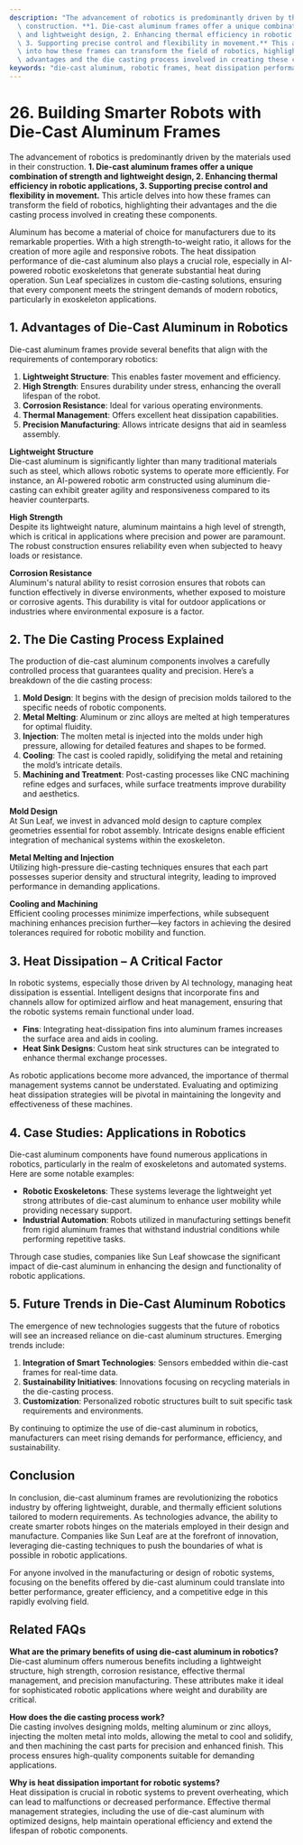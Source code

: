 ```yaml
---
description: "The advancement of robotics is predominantly driven by the materials used in their\
  \ construction. **1. Die-cast aluminum frames offer a unique combination of strength\
  \ and lightweight design, 2. Enhancing thermal efficiency in robotic applications,\
  \ 3. Supporting precise control and flexibility in movement.** This article delves\
  \ into how these frames can transform the field of robotics, highlighting their\
  \ advantages and the die casting process involved in creating these components."
keywords: "die-cast aluminum, robotic frames, heat dissipation performance, die casting process"
---
```

# 26. Building Smarter Robots with Die-Cast Aluminum Frames  

The advancement of robotics is predominantly driven by the materials used in their construction. **1. Die-cast aluminum frames offer a unique combination of strength and lightweight design, 2. Enhancing thermal efficiency in robotic applications, 3. Supporting precise control and flexibility in movement.** This article delves into how these frames can transform the field of robotics, highlighting their advantages and the die casting process involved in creating these components.

Aluminum has become a material of choice for manufacturers due to its remarkable properties. With a high strength-to-weight ratio, it allows for the creation of more agile and responsive robots. The heat dissipation performance of die-cast aluminum also plays a crucial role, especially in AI-powered robotic exoskeletons that generate substantial heat during operation. Sun Leaf specializes in custom die-casting solutions, ensuring that every component meets the stringent demands of modern robotics, particularly in exoskeleton applications.

## **1. Advantages of Die-Cast Aluminum in Robotics**

Die-cast aluminum frames provide several benefits that align with the requirements of contemporary robotics:

1. **Lightweight Structure**: This enables faster movement and efficiency.
2. **High Strength**: Ensures durability under stress, enhancing the overall lifespan of the robot.
3. **Corrosion Resistance**: Ideal for various operating environments.
4. **Thermal Management**: Offers excellent heat dissipation capabilities.
5. **Precision Manufacturing**: Allows intricate designs that aid in seamless assembly.

**Lightweight Structure**  
Die-cast aluminum is significantly lighter than many traditional materials such as steel, which allows robotic systems to operate more efficiently. For instance, an AI-powered robotic arm constructed using aluminum die-casting can exhibit greater agility and responsiveness compared to its heavier counterparts.

**High Strength**  
Despite its lightweight nature, aluminum maintains a high level of strength, which is critical in applications where precision and power are paramount. The robust construction ensures reliability even when subjected to heavy loads or resistance.

**Corrosion Resistance**  
Aluminum's natural ability to resist corrosion ensures that robots can function effectively in diverse environments, whether exposed to moisture or corrosive agents. This durability is vital for outdoor applications or industries where environmental exposure is a factor.

## **2. The Die Casting Process Explained**

The production of die-cast aluminum components involves a carefully controlled process that guarantees quality and precision. Here’s a breakdown of the die casting process:

1. **Mold Design**: It begins with the design of precision molds tailored to the specific needs of robotic components.
2. **Metal Melting**: Aluminum or zinc alloys are melted at high temperatures for optimal fluidity.
3. **Injection**: The molten metal is injected into the molds under high pressure, allowing for detailed features and shapes to be formed.
4. **Cooling**: The cast is cooled rapidly, solidifying the metal and retaining the mold’s intricate details.
5. **Machining and Treatment**: Post-casting processes like CNC machining refine edges and surfaces, while surface treatments improve durability and aesthetics.

**Mold Design**  
At Sun Leaf, we invest in advanced mold design to capture complex geometries essential for robot assembly. Intricate designs enable efficient integration of mechanical systems within the exoskeleton.

**Metal Melting and Injection**  
Utilizing high-pressure die-casting techniques ensures that each part possesses superior density and structural integrity, leading to improved performance in demanding applications. 

**Cooling and Machining**  
Efficient cooling processes minimize imperfections, while subsequent machining enhances precision further—key factors in achieving the desired tolerances required for robotic mobility and function.

## **3. Heat Dissipation – A Critical Factor**

In robotic systems, especially those driven by AI technology, managing heat dissipation is essential. Intelligent designs that incorporate fins and channels allow for optimized airflow and heat management, ensuring that the robotic systems remain functional under load.

- **Fins**: Integrating heat-dissipation fins into aluminum frames increases the surface area and aids in cooling.
- **Heat Sink Designs**: Custom heat sink structures can be integrated to enhance thermal exchange processes.

As robotic applications become more advanced, the importance of thermal management systems cannot be understated. Evaluating and optimizing heat dissipation strategies will be pivotal in maintaining the longevity and effectiveness of these machines.

## **4. Case Studies: Applications in Robotics**

Die-cast aluminum components have found numerous applications in robotics, particularly in the realm of exoskeletons and automated systems. Here are some notable examples:

- **Robotic Exoskeletons**: These systems leverage the lightweight yet strong attributes of die-cast aluminum to enhance user mobility while providing necessary support.
- **Industrial Automation**: Robots utilized in manufacturing settings benefit from rigid aluminum frames that withstand industrial conditions while performing repetitive tasks.

Through case studies, companies like Sun Leaf showcase the significant impact of die-cast aluminum in enhancing the design and functionality of robotic applications.

## **5. Future Trends in Die-Cast Aluminum Robotics**

The emergence of new technologies suggests that the future of robotics will see an increased reliance on die-cast aluminum structures. Emerging trends include:

1. **Integration of Smart Technologies**: Sensors embedded within die-cast frames for real-time data.
2. **Sustainability Initiatives**: Innovations focusing on recycling materials in the die-casting process.
3. **Customization**: Personalized robotic structures built to suit specific task requirements and environments.

By continuing to optimize the use of die-cast aluminum in robotics, manufacturers can meet rising demands for performance, efficiency, and sustainability.

## Conclusion

In conclusion, die-cast aluminum frames are revolutionizing the robotics industry by offering lightweight, durable, and thermally efficient solutions tailored to modern requirements. As technologies advance, the ability to create smarter robots hinges on the materials employed in their design and manufacture. Companies like Sun Leaf are at the forefront of innovation, leveraging die-casting techniques to push the boundaries of what is possible in robotic applications. 

For anyone involved in the manufacturing or design of robotic systems, focusing on the benefits offered by die-cast aluminum could translate into better performance, greater efficiency, and a competitive edge in this rapidly evolving field.

## Related FAQs

**What are the primary benefits of using die-cast aluminum in robotics?**  
Die-cast aluminum offers numerous benefits including a lightweight structure, high strength, corrosion resistance, effective thermal management, and precision manufacturing. These attributes make it ideal for sophisticated robotic applications where weight and durability are critical.

**How does the die casting process work?**  
Die casting involves designing molds, melting aluminum or zinc alloys, injecting the molten metal into molds, allowing the metal to cool and solidify, and then machining the cast parts for precision and enhanced finish. This process ensures high-quality components suitable for demanding applications.

**Why is heat dissipation important for robotic systems?**  
Heat dissipation is crucial in robotic systems to prevent overheating, which can lead to malfunctions or decreased performance. Effective thermal management strategies, including the use of die-cast aluminum with optimized designs, help maintain operational efficiency and extend the lifespan of robotic components.
